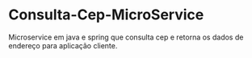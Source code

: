 # Consulta-Cep-MicroService
Microservice em java e spring que consulta cep e retorna os dados de endereço para aplicação cliente.
